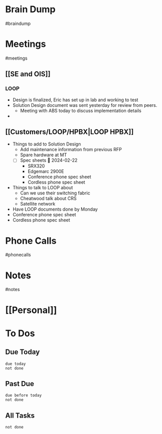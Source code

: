 # Brain Dump
#braindump 

# Meetings
#meetings 
## [[SE and OIS]]
### LOOP
- Design is finalized, Eric has set up in lab and working to test
- Solution Design document was sent yesterday for review from peers.
	- Meeting with ABS today to discuss implementation details
- 

## [[Customers/LOOP/HPBX|LOOP HPBX]]
- Things to add to Solution Design
	- Add maintenance information from previous RFP
	- Spare hardware at MT
	- [ ] Spec sheets 📅 2024-02-22
		- SRX320
		- Edgemarc 2900E
		- Conference phone spec sheet
		- Cordless phone spec sheet
- Things to talk to LOOP about
	- Can we use their switching fabric
	- Cheatwood talk about CRS
	- Satellite network
- Have LOOP documents done by Monday 
- Conference phone spec sheet
- Cordless phone spec sheet
# Phone Calls
#phonecalls 
# Notes
#notes

# [[Personal]]

# To Dos
## Due Today
```tasks
due today
not done
```

##  Past Due
```tasks
due before today
not done
```

## All Tasks
```tasks
not done
```